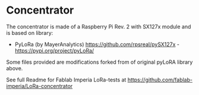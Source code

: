 # Concentrator

The concentrator is made of a Raspberry Pi Rev. 2 with SX127x module and is based on library:
* PyLoRa (by MayerAnalytics) https://github.com/rpsreal/pySX127x - https://pypi.org/project/pyLoRa/

Some files provided are modifications forked from of original pyLoRA library above.

See full Readme for Fablab Imperia LoRa-tests at https://github.com/fablab-imperia/LoRa-concentrator
